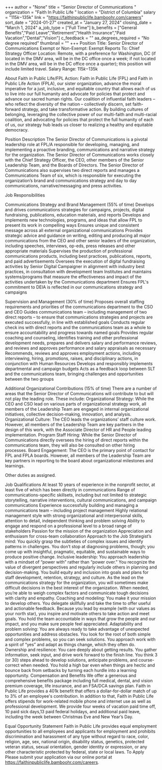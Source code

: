 +++
author = "None"
title = "Senior Director of Communications "
organization = "Faith In Public Life "
location = "District of Columbia"
salary = "$115k-$135k"
link = "https://faithinpubliclife.bamboohr.com/careers"
sort_date = "2024-01-27"
created_at = "January 27, 2024"
closing_date = "March 1, 2024"
a_job_type = ["Full Time"]
b_benefits = ["General Benefits","Paid Leave","Retirement","Health Insurance","Paid Vacation","Dental","Vision"]
c_feedback = ""
aa_degrees_required = "No degree required"
thumbnail = ""
+++
Position Title: Senior Director of Communications
Exempt or Non-Exempt: Exempt
Reports To: Chief Strategy Officer
Location: Remote, with a preference for Washington, DC (if located in the DMV area, will be in the DC office once a week; if not located in the DMV area, will be in the DC office once a quarter); this position will include limited travel.
Salary Range: $115k-$135k

About Faith in Public Life/FPL Action: Faith in Public Life (FPL) and Faith in Public Life Action (FPLA), our sister organization, advance the moral imperative for a just, inclusive, and equitable country that allows each of us to live into our full humanity and advocate for policies that protect and advance our sacred human rights. Our coalition of influential faith leaders – who reflect the diversity of the nation – collectively discern, set faith-forward strategy, and take transformative action. By building cultures of belonging, leveraging the collective power of our multi-faith and multi-racial coalition, and advocating for policies that protect the full humanity of each of us, our strategy hub leads us closer to realizing a healthy and equitable democracy.

Position Description
The Senior Director of Communications is a pivotal leadership role at FPL/A responsible for developing, managing, and implementing a proactive branding, communications and narrative strategy for the organization. The Senior Director of Communications works closely with the Chief Strategy Officer, the CEO, other members of the Senior Leadership Team, and the Boards of Directors. The Senior Director of Communications also supervises two direct reports and manages a Communications Team of six, which is responsible for executing the organization’s brand and communications strategy and day to day communications, narrative/messaging and press activities.

Job Responsibilities

Communications Strategy and Brand Management (55% of time)
Develops and drives communications strategies for campaigns, projects, digital fundraising, publications, education materials, and reports 
Develops and implements new technologies, programs, and ideas that allow FPL to present its work in compelling ways
Ensures unique and consistent message across all external organizational communications
Provides strategic advice and guidance on writing, editing and producing all major communications from the CEO and other senior leaders of the organization, including speeches, interviews, op-eds, press releases and other appropriate materials
Supervises the production of professional communications products, including best practices, publications, reports, and paid advertisements
Oversees the execution of digital fundraising activities by Senior Digital Campaigner in alignment with industry best practices, in consultation with development team
Institutes and maintains systems/programs that measure the effectiveness and impact of the activities undertaken by the Communications department
Ensures FPL's commitment to DEIA is reflected in our communications strategy and campaigns

Supervision and Management (30% of time)
Proposes overall staffing requirements and priorities of the communications department to the CSO and CEO
Guides communications team – including management of two direct reports – to ensure that communications strategies and projects are executed successfully, in line with established goals
Conducts regular check ins with direct reports and the communications team as a whole to ensure accountability and progress towards named goals
Provides regular coaching and counseling, identifies training and other professional development needs, prepares and delivers salary and performance reviews, and reviews and approves performance and salary appraisals as necessary 
Recommends, reviews and approves employment actions, including interviewing, hiring, promotions, raises, and disciplinary actions, in conjunction with Human Resources
Develops and responsibly implements departmental and campaign budgets
Acts as a feedback loop between SLT and the communications team, bringing challenges and opportunities between the two groups

Additional Organizational Contributions (15% of time)
There are a number of areas that the Senior Director of Communications will contribute to but will not play the leading role. These include:
Organizational Strategy: While the CEO and CSO lead on various parts of organizational strategy work, all members of the Leadership Team are engaged in internal organizational initiatives, collective decision-making, innovation, and analysis.
Organizational Culture: The CEO leads the organizations’ staff culture work. However, all members of the Leadership Team are key partners in the design of this work, with the Associate Director of HR and People leading implementation.
Program Staff Hiring: While the Senior Director of Communications directly oversees the hiring of direct reports within the communications team, they will also be consulted on other hiring processes.
Board Engagement: The CEO is the primary point of contact for FPL and FPLA boards. However, all members of the Leadership Team are key partners in reporting to the board about organizational milestones and learnings.

Other duties as assigned. 

Job Qualifications
At least 10 years of experience in the nonprofit sector, at least five of which has been directly in communications
Range of communications-specific skillsets, including but not limited to strategic storytelling, narrative interventions, cultural communications, and campaign communications
Experience successfully building and managing a communications team – including project management
Highly relational management style with strong organizational and interpersonal skills, attention to detail, independent thinking and problem solving
Ability to engage and respond on a professional level to a broad range of stakeholders
Passion for the mission of the organization
Appreciation and enthusiasm for cross-team collaboration
Approach to the Job
Strategist’s mind: You quickly grasp the subtleties of complex issues and identify patterns in challenges. You don’t stop at diagnosing problems, though; you come up with insightful, pragmatic, equitable, and sustainable ways to produce positive change.
Inclusive leadership: You approach leadership with a mindset of “power with” rather than “power over.” You recognize the value of divergent perspectives and regularly include others in planning and decision-making. You build equity and inclusion into goals and plans for staff development, retention, strategy, and culture. As the lead on the communications strategy for the organization, you will sometimes make difficult decisions in the best interest of the organization. When needed, you’re able to weigh complex factors and communicate tough decisions with clarity and empathy.
Coaching and modeling: You make it your mission to develop others. You delegate skillfully and take the time to offer useful and actionable feedback. Because you lead by example (with our values as your north star), you inspire and motivate others to take action and meet goals. You hold the team accountable in ways that grow the people and our impact, and you make sure people feel appreciated.
Adaptability and problem solving: You are always ready to take advantage of unexpected opportunities and address obstacles. You look for the root of both simple and complex problems, so you can seek solutions. You approach work with a spirit of “yes” and adapt as things change, which they often do.
Ownership and resilience: You care deeply about getting results. You gather information, seek input, and drive work forward to the finish line. You think 3 (or 30) steps ahead to develop solutions, anticipate problems, and course-correct when needed. You hold a high bar even when things are hectic and bounce back from setbacks by turning each hurdle into a learning opportunity.
Compensation and Benefits
We offer a generous and comprehensive benefits package including full medical, dental, and vision premium coverage, life insurance, and an FSA/DCA savings plan. Faith in Public Life provides a 401k benefit that offers a dollar-for-dollar match of up to 3% of an employee's contribution. In addition to that, Faith in Public Life offers stipends for work-related mobile phone and internet use as well as professional development. We provide four weeks of vacation paid time off, 10 paid sick days,13 paid federal holidays, and additional paid leave, including the week between Christmas Eve and New Year’s Day.

Equal Opportunity Statement
Faith in Public Life provides equal employment opportunities to all employees and applicants for employment and prohibits discrimination and harassment of any type without regard to race, color, religion, age, sex, national origin, disability status, genetics, protected veteran status, sexual orientation, gender identity or expression, or any other characteristic protected by federal, state or local laws.
To Apply
Please submit your application via our online portal at ​​https://faithinpubliclife.bamboohr.com/careers. 


